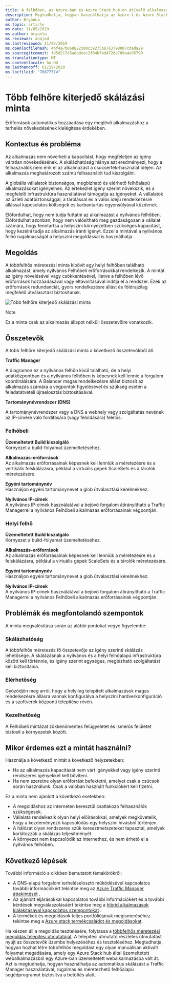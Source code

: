 ```yaml
---
title: A felhőben, az Azure-ban és Azure Stack hub-on átívelő alkalmazások létrehozásának mintája.
description: Megtudhatja, hogyan használhatja az Azure-t és Azure Stack hub-t egy skálázható, Felhőbeli alkalmazások létrehozásához.
author: BryanLa
ms.topic: article
ms.date: 11/05/2019
ms.author: bryanla
ms.reviewer: anajod
ms.lastreviewed: 11/05/2019
ms.openlocfilehash: 4bf4a7b868822300c39275b8763798007cdada29
ms.sourcegitcommit: fd5d217d3a8adeec2f04b74d4728e709a4a95790
ms.translationtype: MT
ms.contentlocale: hu-HU
ms.lasthandoff: 01/29/2020
ms.locfileid: "76877374"
---
```

# <a name="cross-cloud-scaling-pattern"></a>Több felhőre kiterjedő skálázási minta

Erőforrások automatikus hozzáadása egy meglévő alkalmazáshoz a terhelés növekedésének kielégítése érdekében.

## <a name="context-and-problem"></a>Kontextus és probléma

Az alkalmazás nem növelheti a kapacitást, hogy megfeleljen az igény váratlan növekedésének. A skálázhatóság hiánya azt eredményezi, hogy a felhasználók nem érik el az alkalmazást a csúcsérték-használat idején. Az alkalmazás meghatározott számú felhasználót tud kiszolgálni.

A globális vállalatok biztonságos, megbízható és elérhető felhőalapú alkalmazásokat igényelnek. Az értekezlet igény szerint növekszik, és a megfelelő infrastruktúra használatával támogatja az igényeket. A vállalatok az üzleti adatbiztonsággal, a tárolással és a valós idejű rendelkezésre állással kapcsolatos költségek és karbantartás egyensúlyával küzdenek.

Előfordulhat, hogy nem tudja futtatni az alkalmazást a nyilvános felhőben. Előfordulhat azonban, hogy nem valósítható meg gazdaságosan a vállalat számára, hogy fenntartsa a helyszíni környezetben szükséges kapacitást, hogy kezelni tudja az alkalmazás iránti igényt. Ezzel a mintával a nyilvános felhő rugalmasságát a helyszíni megoldással is használhatja.

## <a name="solution"></a>Megoldás

A többfelhős méretezési minta kibővít egy helyi felhőben található alkalmazást, amely nyilvános Felhőbeli erőforrásokkal rendelkezik. A mintát az igény növelésével vagy csökkentésével, illetve a felhőben lévő erőforrások hozzáadásával vagy eltávolításával indítja el a rendszer. Ezek az erőforrások redundanciát, gyors rendelkezésre állást és földrajzilag megfelelő útválasztást biztosítanak.

![Több felhőre kiterjedő skálázási minta](media/pattern-cross-cloud-scale/cross-cloud-scaling.png)

> [!NOTE]
> Ez a minta csak az alkalmazás állapot nélküli összetevőire vonatkozik.

## <a name="components"></a>Összetevők

A több felhőre kiterjedő skálázási minta a következő összetevőkből áll.

**Traffic Manager**  

A diagramon ez a nyilvános felhőn kívül található, de a helyi adatközpontban és a nyilvános felhőben is képesnek kell lennie a forgalom koordinálására. A Balancer magas rendelkezésre állást biztosít az alkalmazás számára a végpontok figyelésével és szükség esetén a feladatátvételi újraelosztás biztosításával.

**Tartománynévrendszer (DNS)**  

A tartománynévrendszer vagy a DNS a webhely vagy szolgáltatás nevének az IP-címére való fordítására (vagy feloldására) felelős.

### <a name="cloud"></a>Felhőbeli

**Üzemeltetett Build kiszolgáló**  
Környezet a build-folyamat üzemeltetéséhez.

**Alkalmazás-erőforrások**  
Az alkalmazás erőforrásainak képesnek kell lenniük a méretezésre és a vertikális felskálázásra, például a virtuális gépek ScaleSets és a tárolók méretezésére.

**Egyéni tartománynév**  
Használjon egyéni tartománynevet a glob útválasztási kérelmekhez.

**Nyilvános IP-címek**  
A nyilvános IP-címek használatával a bejövő forgalom átirányítható a Traffic Managerrel a nyilvános Felhőbeli alkalmazás erőforrásainak végpontján.  

### <a name="local-cloud"></a>Helyi felhő

**Üzemeltetett Build kiszolgáló**  
Környezet a build-folyamat üzemeltetéséhez.

**Alkalmazás-erőforrások**  
Az alkalmazás erőforrásainak képesnek kell lenniük a méretezésre és a felskálázásra, például a virtuális gépek ScaleSets és a tárolók méretezésére.

**Egyéni tartománynév**  
Használjon egyéni tartománynevet a glob útválasztási kérelmekhez.

**Nyilvános IP-címek**  
A nyilvános IP-címek használatával a bejövő forgalom átirányítható a Traffic Managerrel a nyilvános Felhőbeli alkalmazás erőforrásainak végpontján. 

## <a name="issues-and-considerations"></a>Problémák és megfontolandó szempontok

A minta megvalósítása során az alábbi pontokat vegye figyelembe:

### <a name="scalability"></a>Skálázhatóság

A többfelhős méretezés fő összetevője az igény szerinti skálázás lehetősége. A skálázásnak a nyilvános és a helyi felhőalapú infrastruktúra között kell történnie, és igény szerint egységes, megbízható szolgáltatást kell biztosítania.

### <a name="availability"></a>Elérhetőség

Győződjön meg arról, hogy a helyileg telepített alkalmazások magas rendelkezésre állásra vannak konfigurálva a helyszíni hardverkonfiguráció és a szoftverek központi telepítése révén.

### <a name="manageability"></a>Kezelhetőség

A Felhőbeli mintázat zökkenőmentes felügyeletet és ismerős felületet biztosít a környezetek között.

## <a name="when-to-use-this-pattern"></a>Mikor érdemes ezt a mintát használni?

Használja a következő mintát a következő helyzetekben:

- Ha az alkalmazás kapacitását nem várt igényekkel vagy igény szerinti rendszeres igényekkel kell bővíteni.
- Ha nem szeretne olyan erőforrást befektetni, amelyet csak a csúcsok során használunk. Csak a valóban használt funkciókért kell fizetni.

Ez a minta nem ajánlott a következő esetekben:

- A megoldáshoz az interneten keresztül csatlakozó felhasználók szükségesek.
- Vállalata rendelkezik olyan helyi előírásokkal, amelyek megkövetelik, hogy a kezdeményező kapcsolódás egy helyszíni hívásból történjen.
- A hálózat olyan rendszeres szűk keresztmetszeteket tapasztal, amelyek korlátozzák a skálázás teljesítményét.
- A környezet nem kapcsolódik az internethez, és nem érhető el a nyilvános felhőben.

## <a name="next-steps"></a>Következő lépések

További információ a cikkben bemutatott témakörökről:
- A DNS-alapú forgalom terheléselosztó működésével kapcsolatos további információkért tekintse meg az [Azure Traffic Manager áttekintését](/azure/traffic-manager/traffic-manager-overview) .
- Az ajánlott eljárásokkal kapcsolatos további információkért és a további kérdések megválaszolásáért tekintse meg a [hibrid alkalmazások kialakításával kapcsolatos szempontokat](overview-app-design-considerations.md) .
- A termékek és megoldások teljes portfóliójának megismeréséhez tekintse meg a [Azure stack termékcsaládot és megoldásokat](/azure-stack).

Ha készen áll a megoldás tesztelésére, folytassa a [többfelhős méretezési megoldás telepítési útmutatóját](solution-deployment-guide-cross-cloud-scaling.md). A telepítési útmutató részletes útmutatást nyújt az összetevők üzembe helyezéséhez és teszteléséhez. Megtudhatja, hogyan hozhat létre többfelhős megoldást egy olyan manuálisan aktivált folyamat megadására, amely egy Azure Stack hub által üzemeltetett webalkalmazásból egy Azure-ban üzemeltetett webalkalmazásba vált át. Azt is megtudhatja, hogyan használhatja az automatikus skálázást a Traffic Manager használatával, rugalmas és méretezhető felhőalapú segédprogramot biztosítva a betöltés alatt.
